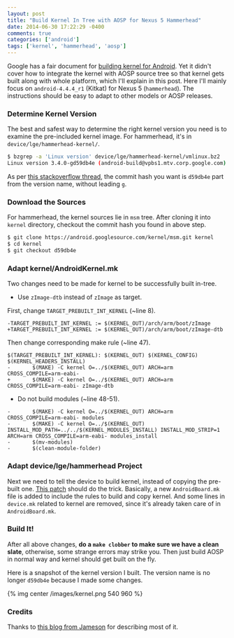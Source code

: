 ```yaml
---
layout: post
title: "Build Kernel In Tree with AOSP for Nexus 5 Hammerhead"
date: 2014-06-30 17:22:29 -0400
comments: true
categories: ['android']
tags: ['kernel', 'hammerhead', 'aosp']
---
```


Google has a fair document for [building kernel for Android][google]. Yet it
didn't cover how to integrate the kernel with AOSP source tree so that kernel
gets built along with whole platform, which I'll explain in this post. Here I'll
mainly focus on `android-4.4.4_r1` (Kitkat) for Nexus 5 (`hammerhead`).
The instructions should be easy to adapt to other models or AOSP releases.

<!--more-->


### Determine Kernel Version

The best and safest way to determine the right kernel version you need is to
examine the pre-included kernel image. For hammerhead, it's in
`device/lge/hammerhead-kernel/`.


```bash
$ bzgrep -a 'Linux version' device/lge/hammerhead-kernel/vmlinux.bz2
Linux version 3.4.0-gd59db4e (android-build@vpbs1.mtv.corp.google.com) (gcc version 4.7 (GCC) ) #1 SMP PREEMPT Mon Mar 17 15:16:36 PDT 2014
```

As per [this stackoverflow thread][so], the commit hash you want is `d59db4e`
part from the version name, without leading `g`.

### Download the Sources

For hammerhead, the kernel sources lie in `msm` tree. After cloning it into
`kernel` directory, checkout the commit hash you found in above step.

```bash
$ git clone https://android.googlesource.com/kernel/msm.git kernel
$ cd kernel
$ git checkout d59db4e
```

### Adapt kernel/AndroidKernel.mk

Two changes need to be made for kernel to be successfully built in-tree.

 - Use `zImage-dtb` instead of `zImage` as target. 

 First, change `TARGET_PREBUILT_INT_KERNEL` (~line 8).
```
-TARGET_PREBUILT_INT_KERNEL := $(KERNEL_OUT)/arch/arm/boot/zImage
+TARGET_PREBUILT_INT_KERNEL := $(KERNEL_OUT)/arch/arm/boot/zImage-dtb
```
   Then change corresponding make rule (~line 47).
```
$(TARGET_PREBUILT_INT_KERNEL): $(KERNEL_OUT) $(KERNEL_CONFIG) $(KERNEL_HEADERS_INSTALL)
-       $(MAKE) -C kernel O=../$(KERNEL_OUT) ARCH=arm CROSS_COMPILE=arm-eabi-
+       $(MAKE) -C kernel O=../$(KERNEL_OUT) ARCH=arm CROSS_COMPILE=arm-eabi- zImage-dtb
```
 - Do not build modules (~line 48-51).
```
-       $(MAKE) -C kernel O=../$(KERNEL_OUT) ARCH=arm CROSS_COMPILE=arm-eabi- modules
-       $(MAKE) -C kernel O=../$(KERNEL_OUT) INSTALL_MOD_PATH=../../$(KERNEL_MODULES_INSTALL) INSTALL_MOD_STRIP=1 ARCH=arm CROSS_COMPILE=arm-eabi- modules_install
-       $(mv-modules)
-       $(clean-module-folder)
```

### Adapt device/lge/hammerhead Project

Next we need to tell the device to build kernel, instead of copying the
pre-built one. [This patch][patch] should do the trick. Basically, a new
`AndroidBoard.mk` file is added to include the rules to build and copy kernel.
And some lines in `device.mk` related to kernel are removed, since it's already
taken care of in `AndroidBoard.mk`.


### Build It!

After all above changes, __do a `make clobber` to make sure we have a clean
slate__, otherwise, some strange errors may strike you.  Then just build AOSP in
normal way and kernel should get built on the fly.

Here is a snapshot of the kernel version I built. The version name is no longer
`d59db4e` because I made some changes.

{% img center /images/kernel.png 540 960 %}


### Credits

Thanks to [this blog from Jameson][jam] for describing most of it.




[google]: https://source.android.com/source/building-kernels.html
[so]: http://stackoverflow.com/questions/21574066/unable-to-checkout-msm-source-code-for-android-hammerhead-kernel
[patch]: https://github.com/jamesonwilliams/device_lge_hammerhead/commit/fe714801e33b38af4a81ddc3f40c3fdc53583f66
[jam]: http://nosemaj.org/howto-build-android-kitkat-nexus-5
